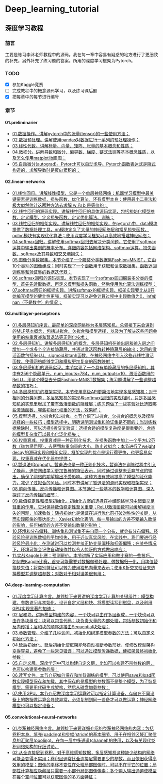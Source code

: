 # Deep_learning_tutorial
## 深度学习教程
### 前言
主要是练习李沐老师教程中的源码，我在每一章中容易有疑惑的地方进行了更细致的补充，另外补充了练习题的答案。所用的深度学习框架为Pytorch。
### TODO
- [x] 参加Kaggle竞赛
- [ ] 完成教程中的概念源码学习，以及练习课后题
- [X] 把每章中的每节进行编号
### 章节
#### 01.preliminarier
* [01.数据操作。讲解pytorch中的张量(tensor)的一些使用方法；](https://github.com/lixinjie97/Deep_learning_tutorial/blob/main/01.preliminaries/01.ndarray.ipynb)
* [02.数据预处理。讲解使用pandas对数据进行一系列的预处理操作；](https://github.com/lixinjie97/Deep_learning_tutorial/blob/main/01.preliminaries/02.pandas.ipynb)
* [03.线性代数。讲解标量、向量、矩阵、张量的基本概念和性质；](https://github.com/lixinjie97/Deep_learning_tutorial/blob/main/01.preliminaries/03.linear-algebra.ipynb)
* [04.微积分。讲解导数和微分、偏导数、梯度、链式法则等基本概念性质，以及怎么使用matplotlib画图；](https://github.com/lixinjie97/Deep_learning_tutorial/blob/main/01.preliminaries/04.calculus.ipynb)
* [05.自动微分(autograd)。Pytorch可以自动求导。Pytorch函数表达式是隐式构造的，求解导数时是反向累积的；](https://github.com/lixinjie97/Deep_learning_tutorial/blob/main/01.preliminaries/05.autograd.ipynb)
#### 02.linear-networks
* [01.线性回归。讲解线性模型，它是一个单层神经网络；机器学习模型中最关键要素是训练数据、损失函数、优化算法，还有模型本身；使用最小二乘法和极大似然估计这两种方法去求解 w 和 b 是等价的；](https://github.com/lixinjie97/Deep_learning_tutorial/blob/main/02.linear-networks/01.linear-regression.ipynb)
* [02.线性回归的源码实现。讲解线性回归的具体源码实现，包括初始化模型参数、定义模型、定义损失函数、定义优化算法、训练；](https://github.com/lixinjie97/Deep_learning_tutorial/blob/main/02.linear-networks/02.linear-regression-scratch.ipynb)
* [03.线性回归的框架实现。讲解线性回归的框架实现，在pytorch中，data模块提供了数据处理工具，nn模块定义了大量的神经网络层和常见损失函数，optim模块有实现优化算法；使用深度学习框架可以高效地搭建神经网络；](https://github.com/lixinjie97/Deep_learning_tutorial/blob/main/02.linear-networks/03.linear-regression-concise.ipynb)
* [04.softmax回归。讲解使用softmax回归去解决分类问题，它使用了softmax运算中输出类别的概率分布。详细内容包括网络架构、softmax运算、损失函数、softmax及其导数和交叉熵损失；](https://github.com/lixinjie97/Deep_learning_tutorial/blob/main/02.linear-networks/04.softmax-regression.ipynb)
* [05.图像分类数据集。本节介绍了一个服装分类数据集Fashion-MNIST，它由10个类别的图像组成；同时实现了一个函数用于获取和读取数据集，函数返回训练集和验证集的数据迭代器；](https://github.com/lixinjie97/Deep_learning_tutorial/blob/main/02.linear-networks/05.image-classification-dataset.ipynb)
* [06.softmax回归的源码实现。本节实现了一个softmax回归服装多分类的模型，首先先读取数据，再定义模型和损失函数，然后使用优化算法训练模型；](https://github.com/lixinjie97/Deep_learning_tutorial/blob/main/02.linear-networks/06.softmax-regression-scratch.ipynb)
* [07.softmax回归的框架实现。讲解softmax的框架实现，框架实现要比从0开始编写模型的健壮性更强，框架实现可以避免计算过程中出现数值为0、inf或nan（不是数字）的情况；](https://github.com/lixinjie97/Deep_learning_tutorial/blob/main/02.linear-networks/07.softmax-regression-concise.ipynb)
#### 03.multilayer-perceptrons
* [01.多层感知机序言。最简单的深度网络称为多层感知机。总领接下来会讲到的MLP基本概念，包括过拟合、欠拟合和模型选择，以及为了解决这些问题会使用的权重衰减和暂退法等正则化技术；](https://github.com/lixinjie97/Deep_learning_tutorial/blob/main/03.multilayer-perceptrons/01.index.ipynb)
* [02.多层感知机。讲解多层感知机的概念，多层感知机在输出层和输入层之间增加一个或多个全连接隐藏层，并通过激活函数转换隐藏层的输出；常用的激活函数包括ReLU、sigmoid和tanh函数，在神经网络中引入这些非线性激活函数，使得网络能够学习和模拟更加复杂的函数映射；](https://github.com/lixinjie97/Deep_learning_tutorial/blob/main/03.multilayer-perceptrons/02.mlp.ipynb)
* [03.多层感知机的源码实现。本节实现了一个具有单隐藏层的多层感知机，其中有256个隐藏单元，num_inputs=784，num_outputs=10，激活函数用的ReLU，用这个模型去分类Fashion-MNIST数据集；练习题讲解了一些调整超参数的技巧；](https://github.com/lixinjie97/Deep_learning_tutorial/blob/main/03.multilayer-perceptrons/03.mlp_scratch.ipynb)
* [04.多层感知机的框架实现。本节使用高级API更简洁地实现多层感知机；对于相同的分类问题，多层感知机的实现与softmax回归的实现相同，只是多层感知机的实现里增加了带有激活函数的隐藏层；练习题做了一些实验对比选取哪些激活函数、哪些初始化权重的方法，效果好；](https://github.com/lixinjie97/Deep_learning_tutorial/blob/main/03.multilayer-perceptrons/04.mlp_concise.ipynb)
* [05.模型选择、欠拟合和过拟合。本节介绍了过拟合、欠拟合的概念以及模型选择的一些技巧；模型选择中，明确说明测试集和验证集是不同的；当训练数据稀缺时，可以选择K折交叉验证；选择合适的模型复杂度是很重要的，合适的模型复杂度可以最小化泛化损失；](https://github.com/lixinjie97/Deep_learning_tutorial/blob/main/03.multilayer-perceptrons/05.underfit-overfit.ipynb)
* [06.权重衰减。权重衰减是一种正则化技术，在损失函数中加上一个平方L2范数（称为惩罚项），去惩罚权重向量的大小，防止过拟合；本节进行了weight decay的源码实现和框架实现，框架实现的优点是运行得更快，也更容易实现，权重衰减在优化器中提供；](https://github.com/lixinjie97/Deep_learning_tutorial/blob/main/03.multilayer-perceptrons/06.weight-decay.ipynb)
* [07.暂退法(Dropout)。暂退法也是一种正则化技术，暂退法在训练过程中引入了噪声，迫使网络学习更加鲁棒的特征表示，同时通过调整未丢弃节点的输出，确保了网络的期望输出不受影响。这种方法有效地提高了模型的泛化能力，减少了过拟合的风险。同时本节讲解了暂退法的源码实现和框架实现；](https://github.com/lixinjie97/Deep_learning_tutorial/blob/main/03.multilayer-perceptrons/07.dropout.ipynb)
* [08.前向传播、反向传播和计算图。本节通过一些基本的数学和计算图，深入探讨了反向传播的细节；](https://github.com/lixinjie97/Deep_learning_tutorial/blob/main/03.multilayer-perceptrons/08.backprop.ipynb)
* [09.数值稳定性和模型初始化。初始化方案的选择在神经网络学习中起着举足轻重的作用，它对保持数值稳定性至关重要；ReLU激活函数可以缓解梯度消失的问题，加速收敛；随机初始化是保证在进行优化前打破对称性的关键，从而实现网络的表达能力；Xavier初始化表明，每一层输出的方差不受输入数量的影响，任何梯度的方差不受输出数量的影响；](https://github.com/lixinjie97/Deep_learning_tutorial/blob/main/03.multilayer-perceptrons/09.numerical-stability-and-init.ipynb)
* [10.环境和分布偏移。训练集和测试集不来自同一个分布，就会有分布偏移。经验风险是训练数据的平均损失，用于近似真实风险。在实践中，我们要进行经验风险最小化；在测试时可以检测并纠正协变量偏移和标签偏移；在某些情况下，环境可能会记住自动操作并以令人惊讶的方式做出响应；](https://github.com/lixinjie97/Deep_learning_tutorial/blob/main/03.multilayer-perceptrons/10.environment.ipynb)
* [11.实战Kaggle比赛：预测房价。本节讲解了实际应用和做比赛的一些技巧，如何做Kaggle比赛，首先可能需要对数据做预处理，做数据归一化，用均值替换缺失值；将类别特征可以转为使用独热向量来表示；使用K折交叉验证来选择模型并调整超参数；对数对于相对误差很有用；](https://github.com/lixinjie97/Deep_learning_tutorial/blob/main/03.multilayer-perceptrons/11.kaggle-house-price.ipynb)
#### 04.deep-learning-computation
* [01.深度学习计算序言。总领接下来要讲的深度学习计算的关键组件：模型构建、参数访问与初始化、设计自定义层和块、将模型读写到磁盘，以及利用GPU实现显著的加速；](https://github.com/lixinjie97/Deep_learning_tutorial/blob/main/04.deep-learning-computation/01.index.ipynb)
* [02.层和块。讲解模型构建的内容，一个块可以由许多层组成，一个块也可以由许多块组成；块可以包含代码；块负责大量的内部处理，包括参数初始化和反向传播；层和块的顺序连接由Sequential块处理；](https://github.com/lixinjie97/Deep_learning_tutorial/blob/main/04.deep-learning-computation/02.model-construction.ipynb)
* [03.参数管理。介绍了几种访问、初始化和绑定模型参数的方法；可以自定义初始化方法；](https://github.com/lixinjie97/Deep_learning_tutorial/blob/main/04.deep-learning-computation/03.parameters.ipynb)
* [04.延后初始化。延后初始化使框架能够自动推断参数形状，使修改模型架构变得容易，避免了一些常见错误；可以通过模型传递数据，使框架最终初始化参数；](https://github.com/lixinjie97/Deep_learning_tutorial/blob/main/04.deep-learning-computation/04.deferred-init.ipynb)
* [05.自定义层。深度学习中可以构建自定义层，比如可以构建不带参数的层，也可以构建带参数的层；](https://github.com/lixinjie97/Deep_learning_tutorial/blob/main/04.deep-learning-computation/05.custom-layer.ipynb)
* [06.读写文件。本节介绍如何保存和加载训练的模型，可以使用save和load函数实现模型保存和加载，其中保存的是模型的参数而不是整个模型，为了恢复模型，需要用代码生成架构，然后从磁盘加载参数；](https://github.com/lixinjie97/Deep_learning_tutorial/blob/main/04.deep-learning-computation/06.read-write.ipynb)
* [07.使用GPU。本节介绍做深度学习运算时可以指定计算设备，存储在不同设备上的数据做运算会导致异常，必须复制到同一设备才可以做运算；神经网络模型也可以指定设备；](https://github.com/lixinjie97/Deep_learning_tutorial/blob/main/04.deep-learning-computation/07.use-gpu.ipynb)
#### 05.convolutional-neural-networks
* [01.卷积神经网络序言。总领接下来要详细介绍的卷积神经网络的内容：包括卷积本身、填充(padding)和步幅(stride)的基本细节、用于在相邻区域汇聚信息的汇聚层(pooling)、在每一层中多通道(channel)的使用，以及有关现代卷积网络架构的仔细讨论。](https://github.com/lixinjie97/Deep_learning_tutorial/blob/main/05.convolutional-neural-networks/01.index.ipynb)
* [02.从全连接层到卷积。对于高维感知数据，多层感知机这种缺少结构的网络可能会变得不实用；卷积层通常比全连接层需要更少的参数，而且依旧获得高效用的模型；图像的平移不变性在处理局部图像时，可以不在乎它的位置；局部性计算相应隐藏层只需要一小部分局部图像像素；多个输入输出通道使模型在每个空间位置可以获取图像的多方面特征；](https://github.com/lixinjie97/Deep_learning_tutorial/blob/main/05.convolutional-neural-networks/02.why-conv.ipynb)